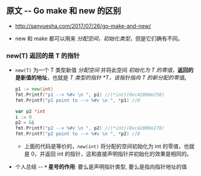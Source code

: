## 原文 -- Go make 和 new 的区别
* http://sanyuesha.com/2017/07/26/go-make-and-new/

* new 和 make 都可以用来 _分配空间，初始化类型_，但是它们确有不同。

### new(T) 返回的是 T 的指针
* `new(T)` 为一个 T 类型新值 _分配空间_ 并将此空间 _初始化为 T 的零值_，__返回的是新值的地址__，也就是 _T 类型的指针 *T，该指针指向 T 的新分配的零值_。
    ```go
    p1 := new(int)
    fmt.Printf("p1 --> %#v \n ", p1) //(*int)(0xc42000e250) 
    fmt.Printf("p1 point to --> %#v \n ", *p1) //0

    var p2 *int
    i := 0
    p2 = &i
    fmt.Printf("p2 --> %#v \n ", p2) //(*int)(0xc42000e278) 
    fmt.Printf("p2 point to --> %#v \n ", *p2) //0
    ```

    * 上面的代码是等价的，`new(int)` 将分配的空间初始化为 int 的零值，也就是 0，并返回 int 的指针，这和直接声明指针并初始化的效果是相同的。

* 个人总结 -- __`*` 星号的作用__: 要么是声明指针类型, 要么是指向指针地址的值
